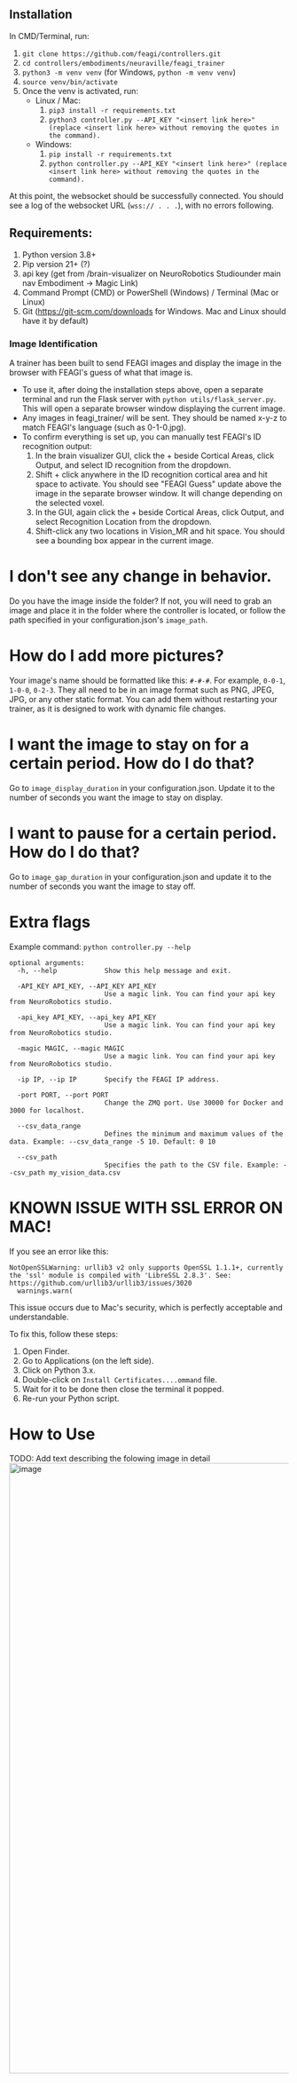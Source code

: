 ## Installation

In CMD/Terminal, run:

1. `git clone https://github.com/feagi/controllers.git`
2. `cd controllers/embodiments/neuraville/feagi_trainer`
3. `python3 -m venv venv` (for Windows, `python -m venv venv`)
4. `source venv/bin/activate`
5. Once the venv is activated, run:
   - Linux / Mac:
     1. `pip3 install -r requirements.txt`
     2. `python3 controller.py --API_KEY "<insert link here>" (replace <insert link here> without removing the quotes in the command).`
   - Windows:
     1. `pip install -r requirements.txt`
     2. `python controller.py --API_KEY "<insert link here>" (replace <insert link here> without removing the quotes in the command).`

At this point, the websocket should be successfully connected. You should see a log of the websocket URL (`wss:// . . .`), with no errors following.

## Requirements:

1. Python version 3.8+
2. Pip version 21+ (?)
3. api key (get from /brain-visualizer on NeuroRobotics Studiounder main nav Embodiment -> Magic Link)
4. Command Prompt (CMD) or PowerShell (Windows) / Terminal (Mac or Linux)
5. Git (https://git-scm.com/downloads for Windows. Mac and Linux should have it by default)

### Image Identification

A trainer has been built to send FEAGI images and display the image in the browser with FEAGI's guess of what that image is.

- To use it, after doing the installation steps above, open a separate terminal and run the Flask server with `python utils/flask_server.py`. This will open a separate browser window displaying the current image.
- Any images in feagi_trainer/ will be sent. They should be named x-y-z to match FEAGI's language (such as 0-1-0.jpg).
- To confirm everything is set up, you can manually test FEAGI's ID recognition output:
  1. In the brain visualizer GUI, click the + beside Cortical Areas, click Output, and select ID recognition from the dropdown.
  2. Shift + click anywhere in the ID recognition cortical area and hit space to activate. You should see "FEAGI Guess" update above the image in the separate browser window. It will change depending on the selected voxel.
  3. In the GUI, again click the + beside Cortical Areas, click Output, and select Recognition Location from the dropdown.
  4. Shift-click any two locations in Vision_MR and hit space. You should see a bounding box appear in the current image.



# I don't see any change in behavior.
Do you have the image inside the folder? If not, you will need to grab an image and place it in the folder where the controller is located, or follow the path specified in your configuration.json's `image_path`.

# How do I add more pictures?
Your image's name should be formatted like this: `#-#-#`. For example, `0-0-1`, `1-0-0`, `0-2-3`. They all need to be in an image format such as PNG, JPEG, JPG, or any other static format. You can add them without restarting your trainer, as it is designed to work with dynamic file changes.

# I want the image to stay on for a certain period. How do I do that?
Go to `image_display_duration` in your configuration.json. Update it to the number of seconds you want the image to stay on display.

# I want to pause for a certain period. How do I do that?
Go to `image_gap_duration` in your configuration.json and update it to the number of seconds you want the image to stay off.

# Extra flags
Example command: `python controller.py --help`
```commandline
optional arguments:
  -h, --help            Show this help message and exit.
  
  -API_KEY API_KEY, --API_KEY API_KEY
                        Use a magic link. You can find your api key from NeuroRobotics studio.
                        
  -api_key API_KEY, --api_key API_KEY
                        Use a magic link. You can find your api key from NeuroRobotics studio.
                        
  -magic MAGIC, --magic MAGIC
                        Use a magic link. You can find your api key from NeuroRobotics studio.
                        
  -ip IP, --ip IP       Specify the FEAGI IP address.
  
  -port PORT, --port PORT
                        Change the ZMQ port. Use 30000 for Docker and 3000 for localhost.
                        
  --csv_data_range  
                        Defines the minimum and maximum values of the data. Example: --csv_data_range -5 10. Default: 0 10

  --csv_path  
                        Specifies the path to the CSV file. Example: --csv_path my_vision_data.csv

```

# KNOWN ISSUE WITH SSL ERROR ON MAC!

If you see an error like this:
```commandline
NotOpenSSLWarning: urllib3 v2 only supports OpenSSL 1.1.1+, currently the 'ssl' module is compiled with 'LibreSSL 2.8.3'. See: https://github.com/urllib3/urllib3/issues/3020
  warnings.warn(
```

This issue occurs due to Mac's security, which is perfectly acceptable and understandable.

To fix this, follow these steps:

1. Open Finder.
2. Go to Applications (on the left side).
3. Click on Python 3.x.
4. Double-click on `Install Certificates....ommand` file.
5. Wait for it to be done then close the terminal it popped.
6. Re-run your Python script.



# How to Use
TODO: Add text describing the folowing image in detail
<img width="1100" alt="image" src="https://github.com/user-attachments/assets/51ba52cd-ee9c-4560-84da-b979c96206a3">
